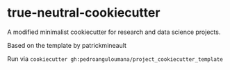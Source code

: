 # true-neutral-cookiecutter
A modified minimalist cookiecutter for research and data science projects. 

Based on the template by patrickmineault

Run via `cookiecutter gh:pedroanguloumana/project_cookiecutter_template`
